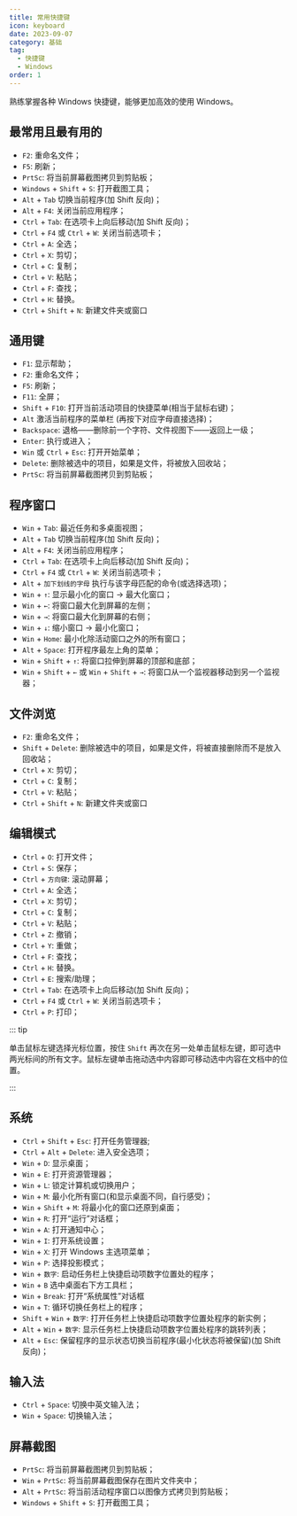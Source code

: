 ```yaml
---
title: 常用快捷键
icon: keyboard
date: 2023-09-07
category: 基础
tag:
  - 快捷键
  - Windows
order: 1
---
```


熟练掌握各种 Windows 快捷键，能够更加高效的使用 Windows。

<!-- more -->

## 最常用且最有用的

- `F2`: 重命名文件；
- `F5`: 刷新；
- `PrtSc`: 将当前屏幕截图拷贝到剪贴板；
- `Windows` + `Shift` + `S`: 打开截图工具；
- `Alt` + `Tab` 切换当前程序(加 Shift 反向)；
- `Alt` + `F4`: 关闭当前应用程序；
- `Ctrl` + `Tab`: 在选项卡上向后移动(加 Shift 反向)；
- `Ctrl` + `F4` 或 `Ctrl` + `W`: 关闭当前选项卡；
- `Ctrl` + `A`: 全选；
- `Ctrl` + `X`: 剪切；
- `Ctrl` + `C`: 复制；
- `Ctrl` + `V`: 粘贴；
- `Ctrl` + `F`: 查找；
- `Ctrl` + `H`: 替换。
- `Ctrl` + `Shift` + `N`: 新建文件夹或窗口

## 通用键

- `F1`: 显示帮助；
- `F2`: 重命名文件；
- `F5`: 刷新；
- `F11`: 全屏；
- `Shift` + `F10`: 打开当前活动项目的快捷菜单(相当于鼠标右键)；
- `Alt` 激活当前程序的菜单栏 (再按下对应字母直接选择)；
- `Backspace`: 退格——删除前一个字符、文件视图下——返回上一级；
- `Enter`: 执行或进入；
- `Win` 或 `Ctrl` + `Esc`: 打开开始菜单；
- `Delete`: 删除被选中的项目，如果是文件，将被放入回收站；
- `PrtSc`: 将当前屏幕截图拷贝到剪贴板；

## 程序窗口

- `Win` + `Tab`: 最近任务和多桌面视图；
- `Alt` + `Tab` 切换当前程序(加 Shift 反向)；
- `Alt` + `F4`: 关闭当前应用程序；
- `Ctrl` + `Tab`: 在选项卡上向后移动(加 Shift 反向)；
- `Ctrl` + `F4` 或 `Ctrl` + `W`: 关闭当前选项卡；
- `Alt` + `加下划线的字母` 执行与该字母匹配的命令(或选择选项)；
- `Win` + `↑`: 显示最小化的窗口 → 最大化窗口；
- `Win` + `←`: 将窗口最大化到屏幕的左侧；
- `Win` + `→`: 将窗口最大化到屏幕的右侧；
- `Win` + `↓`: 缩小窗口 → 最小化窗口；
- `Win` + `Home`: 最小化除活动窗口之外的所有窗口；
- `Alt` + `Space`: 打开程序最左上角的菜单；
- `Win` + `Shift` + `↑`: 将窗口拉伸到屏幕的顶部和底部；
- `Win` + `Shift` + `←` 或 `Win` + `Shift` + `→`: 将窗口从一个监视器移动到另一个监视器；

## 文件浏览

- `F2`: 重命名文件；
- `Shift` + `Delete`: 删除被选中的项目，如果是文件，将被直接删除而不是放入回收站；
- `Ctrl` + `X`: 剪切；
- `Ctrl` + `C`: 复制；
- `Ctrl` + `V`: 粘贴；
- `Ctrl` + `Shift` + `N`: 新建文件夹或窗口

## 编辑模式

- `Ctrl` + `O`: 打开文件；
- `Ctrl` + `S`: 保存；
- `Ctrl` + `方向键`: 滚动屏幕；
- `Ctrl` + `A`: 全选；
- `Ctrl` + `X`: 剪切；
- `Ctrl` + `C`: 复制；
- `Ctrl` + `V`: 粘贴；
- `Ctrl` + `Z`: 撤销；
- `Ctrl` + `Y`: 重做；
- `Ctrl` + `F`: 查找；
- `Ctrl` + `H`: 替换。
- `Ctrl` + `E`: 搜索/助理；
- `Ctrl` + `Tab`: 在选项卡上向后移动(加 Shift 反向)；
- `Ctrl` + `F4` 或 `Ctrl` + `W`: 关闭当前选项卡；
- `Ctrl` + `P`: 打印；

::: tip

单击鼠标左键选择光标位置，按住 `Shift` 再次在另一处单击鼠标左键，即可选中两光标间的所有文字。鼠标左键单击拖动选中内容即可移动选中内容在文档中的位置。

:::

## 系统

- `Ctrl` + `Shift` + `Esc`: 打开任务管理器;
- `Ctrl` + `Alt` + `Delete`: 进入安全选项；
- `Win` + `D`: 显示桌面；
- `Win` + `E`: 打开资源管理器；
- `Win` + `L`: 锁定计算机或切换用户；
- `Win` + `M`: 最小化所有窗口(和显示桌面不同，自行感受)；
- `Win` + `Shift` + `M`: 将最小化的窗口还原到桌面；
- `Win` + `R`: 打开“运行”对话框；
- `Win` + `A`: 打开通知中心；
- `Win` + `I`: 打开系统设置；
- `Win` + `X`: 打开 Windows 主选项菜单；
- `Win` + `P`: 选择投影模式；
- `Win` + `数字`: 启动任务栏上快捷启动项数字位置处的程序；
- `Win` + `B` 选中桌面右下方工具栏；
- `Win` + `Break`: 打开“系统属性”对话框
- `Win` + `T`: 循环切换任务栏上的程序；
- `Shift` + `Win` + `数字`: 打开任务栏上快捷启动项数字位置处程序的新实例；
- `Alt` + `Win` + `数字`: 显示任务栏上快捷启动项数字位置处程序的跳转列表；
- `Alt` + `Esc`: 保留程序的显示状态切换当前程序(最小化状态将被保留)(加 Shift 反向)；

## 输入法

- `Ctrl` + `Space`: 切换中英文输入法；
- `Win` + `Space`: 切换输入法；

## 屏幕截图

- `PrtSc`: 将当前屏幕截图拷贝到剪贴板；
- `Win` + `PrtSc`: 将当前屏幕截图保存在图片文件夹中；
- `Alt` + `PrtSc`: 将当前活动程序窗口以图像方式拷贝到剪贴板；
- `Windows` + `Shift` + `S`: 打开截图工具；
